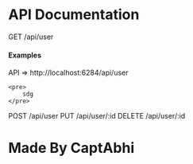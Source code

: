 # API Documentation


GET     /api/user

<h4>Examples </h4>
    API => http://localhost:6284/api/user
<p>


    <pre>
        sdg
    </pre>


</p>

POST    /api/user
PUT     /api/user/:id
DELETE  /api/user/:id

# Made By CaptAbhi